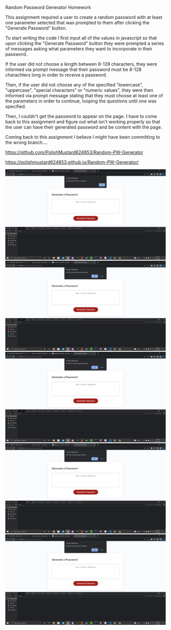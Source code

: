 Random Password Generator Homework

This assignment required a user to create a random password with at least one parameter selected that was prompted to them after clicking the "Generate Password" button.

To start writing the code I first input all of the values in javascript so that upon clicking the "Generate Password" button they were prompted a series of messages asking what parameters they want to incorporate in their password. 

If the user did not choose a length between 8-128 characters, they were informed via prompt message that their password must be 8-128 charachters long in order to receive a password.

Then, if the user did not choose any of the specified "lowercase", "uppercase", "special characters" or "numeric values", they were then informed via prompt message stating that they must choose at least one of the parameters in order to continue, looping the questions until one was specified.

Then, I couldn't get the password to appear on the page. I have to come back to this assignment and figure out what isn't working properly so that the user can have their generated password and be content with the page.

Coming back to this assignment I believe I might have been committing to the wrong branch.... 

<!-- Links -->
https://github.com/PolishMustard624853/Random-PW-Generator

https://polishmustard624853.github.io/Random-PW-Generator/

<!-- Screenshots -->

![Screenshot of page](./Screenshots/Screenshot%20(1).png)
![Screenshot of page](./Screenshots/Screenshot%20(2).png)
![Screenshot of page](./Screenshots/Screenshot%20(3).png)
![Screenshot of page](./Screenshots/Screenshot%20(4).png)
![Screenshot of page](./Screenshots/Screenshot%20(5).png)